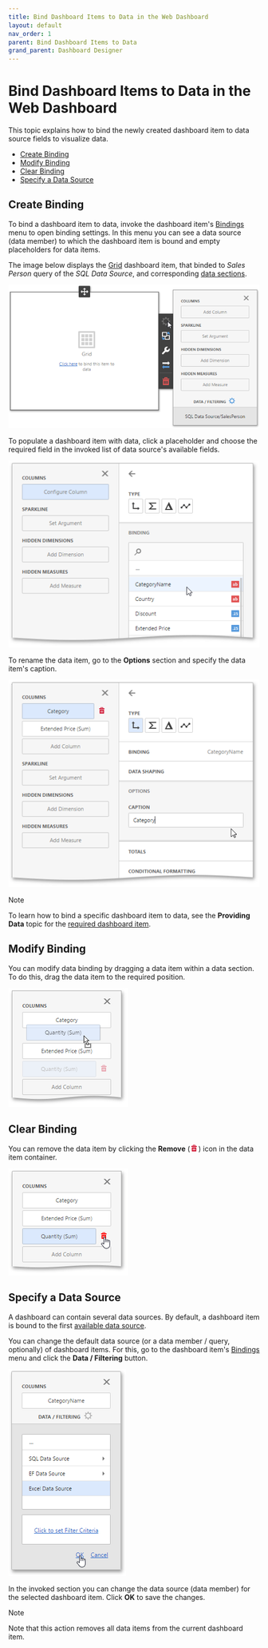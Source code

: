 ```yaml
---
title: Bind Dashboard Items to Data in the Web Dashboard
layout: default
nav_order: 1
parent: Bind Dashboard Items to Data
grand_parent: Dashboard Designer
---
```

# Bind Dashboard Items to Data in the Web Dashboard
This topic explains how to bind the newly created dashboard item to data source fields to visualize data.

* [Create Binding](#create)
* [Modify Binding](#modify)
* [Clear Binding](#clear)
* [Specify a Data Source](#specify)

## <a name="create"/>Create Binding
To bind a dashboard item to data, invoke the dashboard item's [Bindings](../ui-elements/dashboard-item-menu.md) menu to open binding settings. In this menu you can see a data source (data member)  to which the dashboard item is bound and empty placeholders for data items.

The image below displays the [Grid](../dashboard-item-settings/grid.md) dashboard item, that binded to _Sales Person_ query of the _SQL Data Source_, and corresponding [data sections](../dashboard-item-settings/grid/providing-data.md).

![wdd-bindings-menu](/assets/images/dashboards/img124590.png)

To populate a dashboard item with data, click a placeholder and choose the required field in the invoked list of data source's available fields.

![wdd-add-data-tem](/assets/images/dashboards/img125350.png)

To rename the data item, go to the **Options** section and specify the data item's caption.

![WDD-rename-data-item](/assets/images/dashboards/img124591.png)

> [!NOTE]
> To learn how to bind a specific dashboard item to data, see the **Providing Data** topic for the [required dashboard item](../dashboard-item-settings.md).

## <a name="modify"/>Modify Binding
You can modify data binding by dragging a data item within a data section. To do this, drag the data item to the required position.

![wdd-replace-data-item](/assets/images/dashboards/img124592.png)

## <a name="clear"/>Clear Binding
You can remove the data item by clicking the **Remove** (![WDD-icon-delete-data-source](/assets/images/dashboards/img124585.png)) icon in the data item container.

![wdd-grid-delete-data-item](/assets/images/dashboards/img125482.png)

## <a name="specify"/>Specify a Data Source
A dashboard can contain several data sources. By default, a dashboard item is bound to the first [available data source](../provide-data/manage-data-sources.md).

You can change the default  data source (or a data member / query, optionally) of dashboard items. For this, go to the dashboard item's [Bindings](../ui-elements/dashboard-item-menu.md) menu and click the **Data / Filtering** button.

![wdd-data-filtering-section](/assets/images/dashboards/img125086.png)

In the invoked section you can change the data source (data member) for the selected dashboard item. Click **OK** to save the changes.

> [!NOTE]
> Note that this action removes all data items from the current dashboard item.
